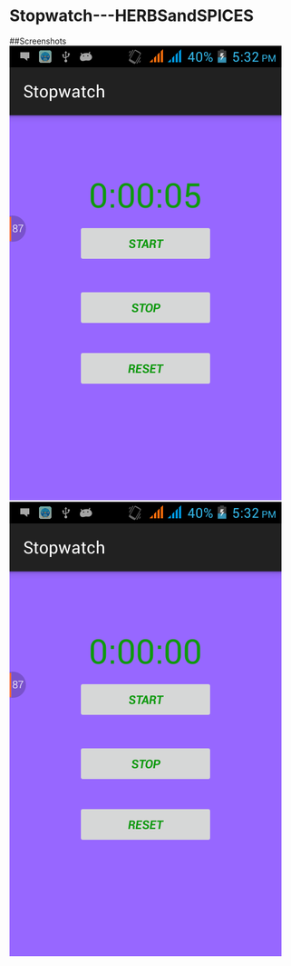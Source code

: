 # Stopwatch---HERBSandSPICES
##Screenshots
![alt tag](https://github.com/DeLaSalleUniversity-Manila/Stopwatch---HERBSandSPICES/blob/master/device-2015-11-28-173303.png)
![alt tag](https://github.com/DeLaSalleUniversity-Manila/Stopwatch---HERBSandSPICES/blob/master/device-2015-11-28-173319.png)
